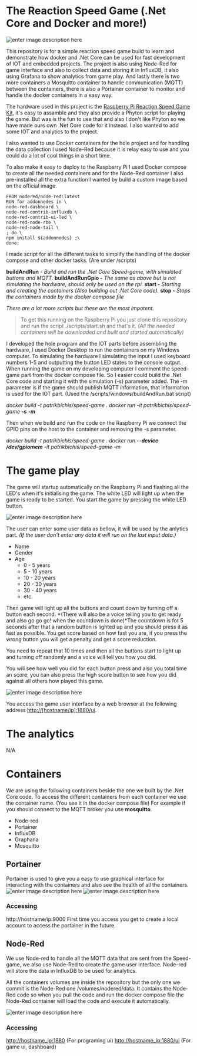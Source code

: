 # The Reaction Speed Game (.Net Core and Docker and more!)
![enter image description here](https://github.com/PatrikBichis/dotnet-core-reaction-speed-game/raw/master/docs/speedgame.jpg)

This repository is for a simple reaction speed game build to learn and demonstrate how docker and .Net Core can be used for fast development of IOT and embedded projects.  The project is also using Node-Red for game interface and also to collect data and storing it in InfluxDB, it also using Grafana to show analytics from game play. And lastly there is two more containers a Mosquitto container to handle communication (MQTT) between the containers, there is also a Portainer container to monitor and handle the docker containers in a easy way. 

The hardware used in this project is the [Raspberry Pi Reaction Speed Game Kit](https://thepihut.com/products/raspberry-pi-reaction-speed-game-kit), it's easy to assamble and they also provide a Phyton script for playing the game. But was is the fun to use that and also I don't like Phyton so we have made ours own .Net Core code for it instead. I also wanted to add some IOT and analytics to the project.

I also wanted to use Docker containers for the hole project and for handling the data collection I used Node-Red because it is relay easy to use and you could do a lot of cool things in a short time.

To also make it easy to deploy to the Raspberry Pi I used Docker compose to create all the needed containers and for the Node-Red container I also pre-installed all the extra function I wanted by build a custom image based on the official image.

    FROM nodered/node-red:latest
    RUN for addonnodes in \
    node-red-dashboard \
    node-red-contrib-influxdb \
    node-red-contrib-ui-led \
    node-red-node-rbe \
    node-red-node-tail \
    ; do \
    npm install ${addonnodes} ;\
    done;
    
I made script for all the different tasks to simplify the handling of the docker compose and other docker tasks. (Are under /scripts)

**buildAndRun** - *Build and run the .Net Core Speed-game, with simulated buttons and MQTT.* 
**buildAndRunGpio -** *The same as above but is not simulating the hardware, should only be used on the rpi.*
**start -** *Starting and creating the containers (Also building out .Net Core code).*
**stop -** *Stops the containers made by the docker compose file*

*There are a lot more scripts but these are the most impotent.*

> To get this running on the Raspberry Pi  you just clone this repository and run the script ./scripts/start.sh and that's it. *(All the needed containers will be downloaded and built and started automatically)* 

I developed the hole program and the IOT parts before assembling the hardware, I used Docker Desktop to run the containers on my Windows computer. To simulating the hardware I simulating the input I used keyboard numbers 1-5 and outputting the button LED states to the console output. When running the game on my developing computer I comment the speed-game part from the docker compose file. So I easier could build the .Net Core code and starting it with the simulation (-s) parameter added. The -m parameter is if the game should publish MQTT information, that information is used for the IOT part. (Used the /scripts/windows/buildAndRun.bat script)

*docker build -t patrikbichis/speed-game .
docker run -it patrikbichis/speed-game **-s** **-m***

Then when we build and run the code on the Raspberry Pi we connect the GPIO pins on the host to the container and removing the -s parameter.

*docker build -t patrikbichis/speed-game .
docker run **--device /dev/gpiomem** -it patrikbichis/speed-game -m*

# The game play
The game will startup automatically on the Raspbarry Pi and flashing all the LED's when it's initialising the game. The white LED will light up when the game is ready to be started. You start the game by pressing the white LED button.

![enter image description here](https://github.com/PatrikBichis/dotnet-core-reaction-speed-game/raw/master/docs/gamestart.JPG)

The user can enter some user data as bellow, it will be used by the anlytics part. *(If the user don't enter any data it will run on the last input data.)*
 - Name 
 - Gender
 - Age
	 - 0 - 5 years
	 - 5 - 10 years
	 - 10 - 20 years
	 - 20 - 30 years
	 - 30 - 40 years
	 - etc.

Then game will light up all the buttons and count down by turning off a button each second. *(There will also be a voice telling you to get ready and also go go go! when the countdown is done)*The countdown is for 5 seconds after that a random button is lighted up and you should press it as fast as possible. You get score based on how fast you are, if you press the wrong button you will get a penalty and get a score reduction.

You need to repeat that 10 times and then all the buttons start to light up and turning off randomly and a voice will tell you how you did.

You will see how well you did for each button press and also you total time an score, you can also press the high score button to see how you did against all others how played this game.

![enter image description here](https://github.com/PatrikBichis/dotnet-core-reaction-speed-game/raw/master/docs/gameui.JPG)

You access the game user interface by a web browser at the following address [http://\[hostname/ip\]:1880/ui](http://hostname_ip:1880/ui).

# The analytics
N/A

# Containers

We are using the following containers beside the one we built by the .Net Core code. To access the different containers from each container we use the container name. (You see it in the docker compose file) For example if you should connect to the MQTT broker you use **mosquitto**. 

 - Node-red
 - Portainer
 - InfluxDB
 - Graphana
 - Mosquitto 

## Portainer 

Portainer is used to give you a easy to use graphical interface for interacting with the containers and also see the health of all the containers.
![enter image description here](https://github.com/PatrikBichis/dotnet-core-reaction-speed-game/raw/master/docs/portainer1.JPG)
![enter image description here](https://github.com/PatrikBichis/dotnet-core-reaction-speed-game/raw/master/docs/portainer2.JPG)
### Accessing
http://hostname/ip:9000
First time you access you get to create a local account to access the portainer in the future.

## Node-Red
We use Node-red to handle all the MQTT data that are sent from the Speed-game, we also use Node-Red to create the game user interface. Node-red will store the data in InfluxDB to be used for analytics.

All the containers volumes are inside the repository but the only one we commit is the Node-Red one /volumes/nodered/data. It contains the Node-Red code so when you pull the code and run the docker compose file the Node-Red container will load the code and execute it automatically.

![enter image description here](https://github.com/PatrikBichis/dotnet-core-reaction-speed-game/raw/master/docs/nodered1.JPG)
### Accessing
[http://hostname_ip:1880](http://hostname_ip:1880) (For programing ui)
[htto://hostname_ip:1880/ui](htto://hostname_ip:1880/ui) (For game ui, dashboard)
